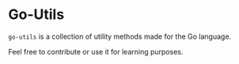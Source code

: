 # Go-Utils

`go-utils` is a collection of utility methods made for the Go language.

Feel free to contribute or use it for learning purposes.
